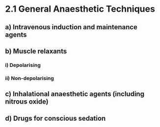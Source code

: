 # 2.1 General Anaesthetic Techniques

## a\)  Intravenous induction and maintenance agents

## b\)  Muscle relaxants

###         i\)  Depolarising

###         ii\)  Non-depolarising

## c\)  Inhalational anaesthetic agents \(including nitrous oxide\)

## d\)  Drugs for conscious sedation

